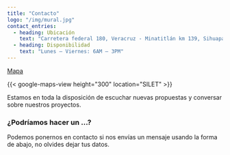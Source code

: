 ```yaml
---
title: "Contacto"
logo: "/img/mural.jpg"
contact_entries:
  - heading: Ubicación
    text: "Carretera federal 180, Veracruz - Minatitlán km 139, Sihuapan 95810, VERACRUZ"
  - heading: Disponibilidad
    text: "Lunes – Viernes: 6AM – 3PM"
---
```


[Mapa](https://www.google.com/maps/d/u/0/edit?mid=15N-svtVQEqARD6SgTHbSo9NUFiPH_SGB&usp=sharing)

{{< google-maps-view height="300" location="SILET" >}}

Estamos en toda la disposición de escuchar nuevas propuestas y conversar sobre nuestros proyectos.

<h3 class="f4 b lh-title mb2">¿Podríamos hacer un ...?</h3>

Podemos ponernos en contacto si nos envías un mensaje usando la forma de abajo, no olvides dejar tus datos.

